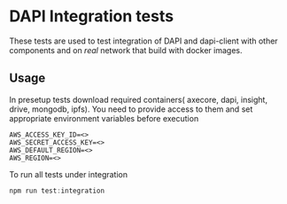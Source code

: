 # DAPI Integration tests

These tests are used to test integration of DAPI and dapi-client with other components
and on _real_ network that build with docker images.

## Usage

In presetup tests download required containers( axecore, dapi, insight, drive, mongodb, ipfs).
You need to provide access to them and set appropriate environment variables before execution
```
AWS_ACCESS_KEY_ID=<>
AWS_SECRET_ACCESS_KEY=<>
AWS_DEFAULT_REGION=<>
AWS_REGION=<>
```

To run all tests under integration
```javascript
npm run test:integration
```
